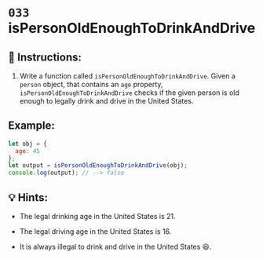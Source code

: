 # `033` isPersonOldEnoughToDrinkAndDrive

## 📝 Instructions:

1. Write a function called `isPersonOldEnoughToDrinkAndDrive`. Given a `person` object, that contains an `age` property, `isPersonOldEnoughToDrinkAndDrive` checks if the given person is old enough to legally drink and drive in the United States.

## Example:

```Javascript
let obj = {
  age: 45
};
let output = isPersonOldEnoughToDrinkAndDrive(obj);
console.log(output); // --> false
```

## 💡 Hints:

+ The legal drinking age in the United States is 21.

+ The legal driving age in the United States is 16.

+ It is always illegal to drink and drive in the United States 😆.

